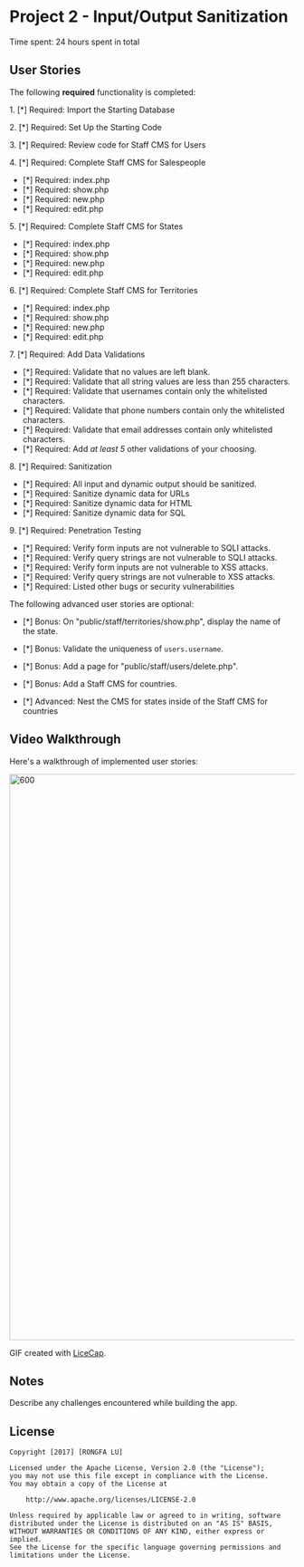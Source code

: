 # Project 2 - Input/Output Sanitization

Time spent: 24 hours spent in total

## User Stories

The following **required** functionality is completed:

1\. [*]  Required: Import the Starting Database

2\. [*]  Required: Set Up the Starting Code

3\. [*]  Required: Review code for Staff CMS for Users

4\. [*]  Required: Complete Staff CMS for Salespeople
  * [*]  Required: index.php
  * [*]  Required: show.php
  * [*]  Required: new.php
  * [*]  Required: edit.php

5\. [*]  Required: Complete Staff CMS for States
  * [*]  Required: index.php
  * [*]  Required: show.php
  * [*]  Required: new.php
  * [*]  Required: edit.php

6\. [*]  Required: Complete Staff CMS for Territories
  * [*]  Required: index.php
  * [*]  Required: show.php
  * [*]  Required: new.php
  * [*]  Required: edit.php

7\. [*]  Required: Add Data Validations
  * [*]  Required: Validate that no values are left blank.
  * [*]  Required: Validate that all string values are less than 255 characters.
  * [*]  Required: Validate that usernames contain only the whitelisted characters.
  * [*]  Required: Validate that phone numbers contain only the whitelisted characters.
  * [*]  Required: Validate that email addresses contain only whitelisted characters.
  * [*]  Required: Add *at least 5* other validations of your choosing.

8\. [*]  Required: Sanitization
  * [*]  Required: All input and dynamic output should be sanitized.
  * [*]  Required: Sanitize dynamic data for URLs
  * [*]  Required: Sanitize dynamic data for HTML
  * [*]  Required: Sanitize dynamic data for SQL

9\. [*]  Required: Penetration Testing
  * [*]  Required: Verify form inputs are not vulnerable to SQLI attacks.
  * [*]  Required: Verify query strings are not vulnerable to SQLI attacks.
  * [*]  Required: Verify form inputs are not vulnerable to XSS attacks.
  * [*]  Required: Verify query strings are not vulnerable to XSS attacks.
  * [*]  Required: Listed other bugs or security vulnerabilities


The following advanced user stories are optional:

- [*]  Bonus: On "public/staff/territories/show.php", display the name of the state.

- [*]  Bonus: Validate the uniqueness of `users.username`.

- [*]  Bonus: Add a page for "public/staff/users/delete.php".

- [*]  Bonus: Add a Staff CMS for countries.

- [*]  Advanced: Nest the CMS for states inside of the Staff CMS for countries


## Video Walkthrough

Here's a walkthrough of implemented user stories:

<img src='http://i.imgur.com/yWPFiwf.gif' title='Video Walkthrough' width='1000px' alt='600' />

GIF created with [LiceCap](http://www.cockos.com/licecap/).

## Notes

Describe any challenges encountered while building the app.

## License

    Copyright [2017] [RONGFA LU]

    Licensed under the Apache License, Version 2.0 (the "License");
    you may not use this file except in compliance with the License.
    You may obtain a copy of the License at

        http://www.apache.org/licenses/LICENSE-2.0

    Unless required by applicable law or agreed to in writing, software
    distributed under the License is distributed on an "AS IS" BASIS,
    WITHOUT WARRANTIES OR CONDITIONS OF ANY KIND, either express or implied.
    See the License for the specific language governing permissions and
    limitations under the License.
